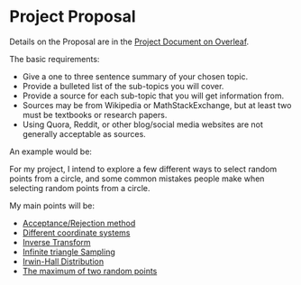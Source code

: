 <!--meta exposure: initial -->
<!--meta assessmentFormat: ShortAnswer -->
<!--submissionVia: Gradescope -->
<!--meta instructionType: openEnded -->
<!--meta submissionFormatFlexibility: no -->
<!--meta submissionTopicFlexibility: yes -->
<!--meta rubricAvailable: yes -->
<!--meta rubricShared: yes -->
<!--meta groupWork: no -->
<!--meta automatedGrading: 0 -->
<!--meta studentInstructionsLink: course-discrete-mathematics/src/lessons/module-08/proposal.md -->
<!--meta topics:  --> 

# Project Proposal

Details on the Proposal are in the [Project Document on Overleaf](https://www.overleaf.com/read/vmhhhddvvtxy#96435d).

The basic requirements:

- Give a one to three sentence summary of your chosen topic.
- Provide a bulleted list of the sub-topics you will cover.
- Provide a source for each sub-topic that you will get information from.
- Sources may be from Wikipedia or MathStackExchange, but at least two must be textbooks or research papers.
- Using Quora, Reddit, or other blog/social media websites are not generally acceptable as sources.

An example would be:

For my project, I intend to explore a few different ways to select random points from a circle, and some common mistakes people make when selecting random points from a circle.

My main points will be:
- [Acceptance/Rejection method](https://projecteuclid.org/ebooks/institute-of-mathematical-statistics-lecture-notes-monograph-series/A-Festschrift-for-Herman-Rubin/chapter/Generalized-Accept-Reject-sampling-schemes/10.1214/lnms/1196285403)
- [Different coordinate systems](https://phys.libretexts.org/Bookshelves/Classical_Mechanics/Classical_Mechanics_(Dourmashkin)/03\%3A_Vectors/3.02\%3A_Coordinate_Systems)
- [Inverse Transform](https://www.sciencedirect.com/topics/computer-science/inverse-transform)
- [Infinite triangle Sampling](https://stackoverflow.com/questions/5837572/generate-a-random-point-within-a-circle-uniformly)
- [Irwin-Hall Distribution](https://stats.libretexts.org/Bookshelves/Probability_Theory/Probability_Mathematical_Statistics_and_Stochastic_Processes_(Siegrist)/05\%3A_Special_Distributions/5.25\%3A_The_Irwin-Hall_Distribution)
- [The maximum of two random points](https://ocw.mit.edu/courses/1-151-probability-and-statistics-in-engineering-spring-2005/9e8bfd1fbd098795f1fcca9188369d05_app11_max.pdf)